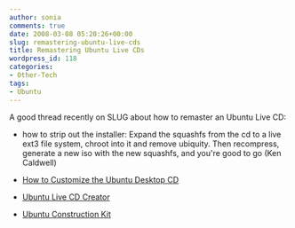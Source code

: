 ```yaml
---
author: sonia
comments: true
date: 2008-03-08 05:20:26+00:00
slug: remastering-ubuntu-live-cds
title: Remastering Ubuntu Live CDs
wordpress_id: 118
categories:
- Other-Tech
tags:
- Ubuntu
---
```


A good thread recently on SLUG about how to remaster an Ubuntu Live CD:



	
  * how to strip out the installer: Expand the squashfs from the cd to a live ext3 file system, chroot into
it and remove ubiquity. Then recompress, generate a new iso with the new squashfs, and you're
good to go (Ken Caldwell)

	
  * [How to Customize the Ubuntu Desktop CD](https://help.ubuntu.com/community/LiveCDCustomization)

	
  * [Ubuntu Live CD Creator](https://wiki.ubuntu.com/LiveCDCreator)

	
  * [Ubuntu Construction Kit](http://uck.sourceforge.net/)


